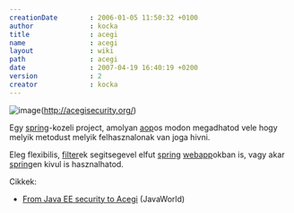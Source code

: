 ```yaml
---
creationDate        : 2006-01-05 11:50:32 +0100 
author              : kocka 
title               : acegi 
name                : acegi 
layout              : wiki 
path                : acegi 
date                : 2007-04-19 16:40:19 +0200 
version             : 2 
creator             : kocka 
---
```

![image](http://acegisecurity.org/logo.gif)(http://acegisecurity.org/)

Egy [spring](spring.html)-kozeli project, amolyan [aop](AOP.html)os modon megadhatod vele hogy melyik metodust melyik felhasznalonak van joga hivni.

Eleg flexibilis, [filter](filter.html)ek segitsegevel elfut [spring](spring.html) [webapp](webapp.html)okban is,  vagy akar [spring](spring.html)en kivul is hasznalhatod.

Cikkek:

*   [From Java EE security to Acegi](http://www.javaworld.com/cgi-bin/mailto/x_java.cgi) (JavaWorld)
